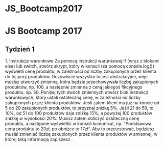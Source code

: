 # JS_Bootcamp2017
<h1>JS Bootcamp 2017</h1>

<h2>Tydzień 1</h2>

<p>1. Instrukcje warunkowe
Za pomocą instrukcji warunkowej if (wraz z blokami else) lub switch, stwórz skrypt, który
w konsoli (za pomocą console.log()) wyświetli cenę produktu, w zależności od liczby
zakupionych przez klienta do tej pory produktów. Oczywiście wszystko to jest abstrakcyjne,
więc musisz utworzyć zmienną, która będzie przechowywała liczbę zakupionych produktów,
np. 100, a następnie zmienną z ceną jakiegoś fikcyjnego produktu, np. 50. Poniżej tych
dwóch zmiennych utwórz blok instrukcji warunkowych, który ustali ostateczną cenę, w
zależności od liczby zakupionych przez klienta produktów.
Jeśli zatem klient ma już na koncie od 5 do 20 zakupionych produktów, to przyznaj zniżkę
5%. Jeśli 21 do 50, to 10%, od 51 do 100 produktów daje zniżkę 15%, a powyżej 100
produktów zniżkę w wysokości 20%.
Musisz zatem obliczyć ostateczną cenę produktu, a następnie wyświetlić w konsoli
komunikat, np. “Podstawowa cena produktu to 20zł, po obniżce to 17zł”. Aby to
przetestować, będziesz musiał zmieniać liczbę zakupionych przez klienta produktów w
zmiennej, w której taką informację zapiszesz.</p>
